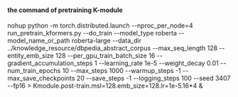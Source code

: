 #### the command of pretraining K-module


nohup python -m torch.distributed.launch   --nproc_per_node=4    run_pretrain_kformers.py   --do_train  --model_type roberta  --model_name_or_path  roberta-large  --data_dir  ../knowledge_resource/dbpedia_abstract_corpus  --max_seq_length 128   --entity_emb_size 128  --per_gpu_train_batch_size 16  --gradient_accumulation_steps 1  --learning_rate 1e-5  --weight_decay 0.01  --num_train_epochs 10  --max_steps 1000  --warmup_steps -1  --max_save_checkpoints 20  --save_steps -1  --logging_steps  100  --seed  3407  --fp16  > Kmodule.post-train.msl=128.emb_size=128.lr=1e-5.16*4 &